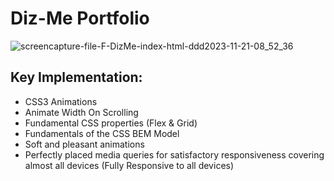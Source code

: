 # Diz-Me Portfolio

![screencapture-file-F-DizMe-index-html-ddd2023-11-21-08_52_36](https://github.com/TahaHamdy-MernDev/Diz-Me/assets/149625757/026b5b36-7b62-4307-92fd-582ecda7a938)

## Key Implementation:
- CSS3 Animations
- Animate Width On Scrolling
- Fundamental CSS properties (Flex & Grid)
- Fundamentals of the CSS BEM Model
- Soft and pleasant animations
- Perfectly placed media queries for satisfactory responsiveness covering almost all devices (Fully Responsive to all devices)
